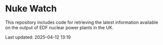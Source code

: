 # Nuke Watch

This repository includes code for retrieving the latest information available on the output of EDF nuclear power plants in the UK.

Last updated: 2025-04-12 13:19